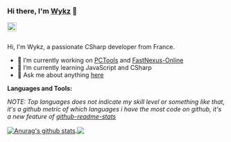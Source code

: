 ### Hi there, I'm [Wykz](https://github.com/Wykz) 👋


<a href="https://twitter.com/ItsWykz">
  <img align="left" alt="Wykz | Twitter" width="21px" src="https://raw.githubusercontent.com/anuraghazra/anuraghazra/master/assets/twitter.svg" />
</a>

<br />
<br />

Hi, I'm Wykz, a passionate CSharp developer from France.

- 🔭 I’m currently working on [PCTools](https://github.com/Wykz/PCTools) and [FastNexus-Online](https://github.com/Wykz/FastNexus-Online)
- 🌱 I’m currently learning JavaScript and CSharp
- 💬 Ask me about anything [here](https://github.com/Wykz/Wykz/issues)

**Languages and Tools:**  

*NOTE: Top languages does not indicate my skill level or something like that, it's a github metric of which languages i have the most code on github, it's a new feature of [github-readme-stats](https://github.com/anuraghazra/github-readme-stats)*


<a href="https://github.com/anuraghazra/github-readme-stats">
  <img align="center" src="https://github-readme-stats.vercel.app/api?username=Wykz&show_icons=true&include_all_commits=true&theme=material-palenight" alt="Anurag's github stats" />
</a>
<a href="https://github.com/anuraghazra/github-readme-stats">
  <img align="center" src="https://github-readme-stats.vercel.app/api/top-langs/?username=Wykz&layout=compact&theme=material-palenight" />
</a>
